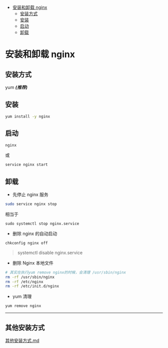 <!-- @import "[TOC]" {cmd="toc" depthFrom=1 depthTo=6 orderedList=false} -->

<!-- code_chunk_output -->

- [安装和卸载 nginx](#安装和卸载-nginx)
  - [安装方式](#安装方式)
  - [安装](#安装)
  - [启动](#启动)
  - [卸载](#卸载)

<!-- /code_chunk_output -->

# 安装和卸载 nginx

## 安装方式

yum **_(推荐)_**

## 安装

```sh
yum install -y nginx
```

## 启动

```sh
nginx
```

或

```sh
service nginx start
```

## 卸载

- 先停止 nginx 服务

```sh
sudo service nginx stop
```

相当于

```
sudo systemctl stop nginx.service
```

- 删除 nginx 的自动启动

```sh
chkconfig nginx off
```

> systemctl disable nginx.service

- 删除 Nginx 本地文件

```sh
# 其实在执行yum remove nginx的时候，会清理 /usr/sbin/nginx
rm -rf /usr/sbin/nginx
rm -rf /etc/nginx
rm -rf /etc/init.d/nginx
```

- yum 清理

```sh
yum remove nginx
```

---

## 其他安装方式

[其他安装方式.md](./其他安装方式.md)
